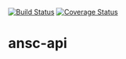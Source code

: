 [![Build Status](https://travis-ci.com/charlesOnuorah/ansc-api.svg?branch=develop)](https://travis-ci.com/charlesOnuorah/ansc-api)  [![Coverage Status](https://coveralls.io/repos/github/charlesOnuorah/ansc-api/badge.svg?branch=develop)](https://coveralls.io/github/charlesOnuorah/ansc-api?branch=develop)

# ansc-api